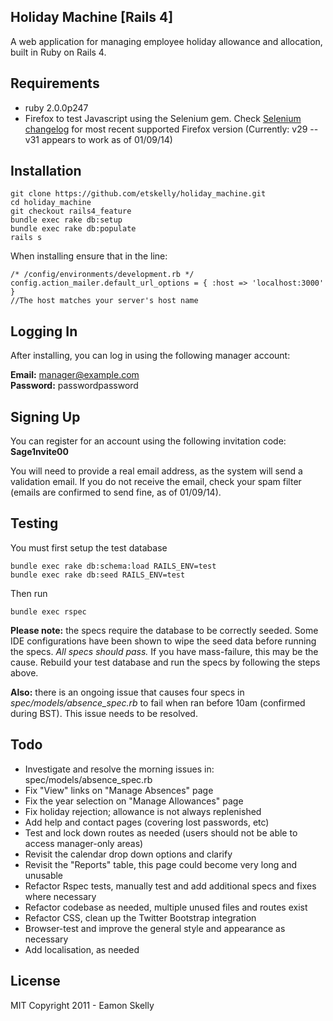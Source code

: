 Holiday Machine [Rails 4]
------------------

A web application for managing employee holiday allowance and allocation, built in Ruby on Rails 4.


Requirements
-----------

* ruby 2.0.0p247
* Firefox to test Javascript using the Selenium gem. Check [Selenium changelog] for most recent supported Firefox version (Currently: v29  --v31 appears to work as of 01/09/14)


Installation
-------------------

```
git clone https://github.com/etskelly/holiday_machine.git
cd holiday_machine
git checkout rails4_feature
bundle exec rake db:setup
bundle exec rake db:populate
rails s
```
When installing ensure that in the line:

```
/* /config/environments/development.rb */
config.action_mailer.default_url_options = { :host => 'localhost:3000' }
//The host matches your server's host name
```


Logging In
-------------------

After installing, you can log in using the following manager account:

**Email:** manager@example.com  
**Password:** passwordpassword


Signing Up
-------------------

You can register for an account using the following invitation code:  
**Sage1nvite00**

You will need to provide a real email address, as the system will send a validation email. If you do not receive the email, check your spam filter (emails are confirmed to send fine, as of 01/09/14).


Testing
-------------------
You must first setup the test database
```
bundle exec rake db:schema:load RAILS_ENV=test
bundle exec rake db:seed RAILS_ENV=test
```
Then run
```
bundle exec rspec
```

**Please note:** the specs require the database to be correctly seeded. Some IDE configurations have been shown to wipe the seed data before running the specs. *All specs should pass.* If you have mass-failure, this may be the cause. Rebuild your test database and run the specs by following the steps above.

**Also:** there is an ongoing issue that causes four specs in *spec/models/absence_spec.rb* to fail when ran before 10am (confirmed during BST). This issue needs to be resolved.


Todo 
-------------
* Investigate and resolve the morning issues in: spec/models/absence_spec.rb
* Fix "View" links on "Manage Absences" page
* Fix the year selection on "Manage Allowances" page
* Fix holiday rejection; allowance is not always replenished
* Add help and contact pages (covering lost passwords, etc)
* Test and lock down routes as needed (users should not be able to access manager-only areas)
* Revisit the calendar drop down options and clarify
* Revisit the "Reports" table, this page could become very long and unusable
* Refactor Rspec tests, manually test and add additional specs and fixes where necessary
* Refactor codebase as needed, multiple unused files and routes exist
* Refactor CSS, clean up the Twitter Bootstrap integration
* Browser-test and improve the general style and appearance as necessary
* Add localisation, as needed


License
----

MIT Copyright 2011 - Eamon Skelly


[Selenium changelog]:http://selenium.googlecode.com/git/rb/CHANGES
